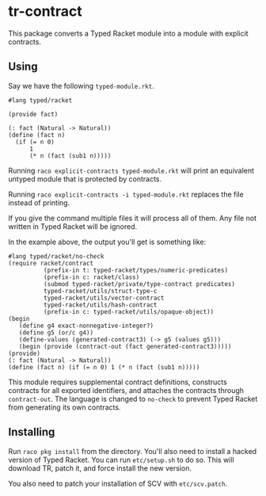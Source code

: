 # tr-contract

This package converts a Typed Racket module into a module with explicit contracts.

## Using

Say we have the following `typed-module.rkt`.

```rkt
#lang typed/racket

(provide fact)

(: fact (Natural -> Natural))
(define (fact n)
  (if (= n 0)
      1
      (* n (fact (sub1 n)))))
```

Running `raco explicit-contracts typed-module.rkt` will print an equivalent untyped module that is protected by contracts.

Running `raco explicit-contracts -i typed-module.rkt` replaces the file instead of printing.

If you give the command multiple files it will process all of them. Any file not written in Typed Racket will be ignored.

In the example above, the output you'll get is something like:

```rkt
#lang typed/racket/no-check
(require racket/contract
          (prefix-in t: typed-racket/types/numeric-predicates)
          (prefix-in c: racket/class)
          (submod typed-racket/private/type-contract predicates)
          typed-racket/utils/struct-type-c
          typed-racket/utils/vector-contract
          typed-racket/utils/hash-contract
          (prefix-in c: typed-racket/utils/opaque-object))
(begin
   (define g4 exact-nonnegative-integer?)
   (define g5 (or/c g4))
   (define-values (generated-contract3) (-> g5 (values g5)))
   (begin (provide (contract-out (fact generated-contract3)))))
(provide)
(: fact (Natural -> Natural))
(define (fact n) (if (= n 0) 1 (* n (fact (sub1 n)))))
```

This module requires supplemental contract definitions, constructs contracts for all exported identifiers, and attaches the contracts through `contract-out`. The language is changed to `no-check` to prevent Typed Racket from generating its own contracts.

## Installing

Run `raco pkg install` from the directory. You'll also need to install a hacked version of Typed Racket. You can run `etc/setup.sh` to do so. This will download TR, patch it, and force install the new version.

You also need to patch your installation of SCV with `etc/scv.patch`.